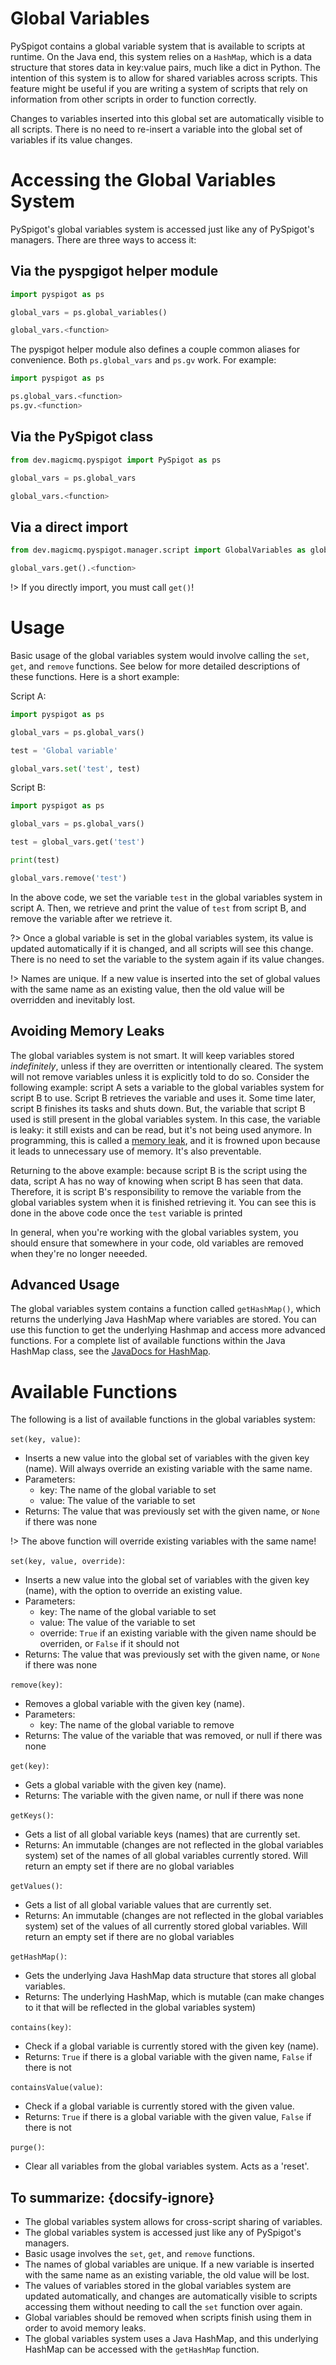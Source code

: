 # Global Variables

PySpigot contains a global variable system that is available to scripts at runtime. On the Java end, this system relies on a `HashMap`, which is a data structure that stores data in key:value pairs, much like a dict in Python. The intention of this system is to allow for shared variables across scripts. This feature might be useful if you are writing a system of scripts that rely on information from other scripts in order to function correctly.

Changes to variables inserted into this global set are automatically visible to all scripts. There is no need to re-insert a variable into the global set of variables if its value changes.

# Accessing the Global Variables System

PySpigot's global variables system is accessed just like any of PySpigot's managers. There are three ways to access it:

## Via the pyspgigot helper module

```python
import pyspigot as ps

global_vars = ps.global_variables()

global_vars.<function>
```

The pyspigot helper module also defines a couple common aliases for convenience. Both `ps.global_vars` and `ps.gv` work. For example:

```python
import pyspigot as ps

ps.global_vars.<function>
ps.gv.<function>
```

## Via the PySpigot class

```python
from dev.magicmq.pyspigot import PySpigot as ps

global_vars = ps.global_vars

global_vars.<function>
```

## Via a direct import

```python
from dev.magicmq.pyspigot.manager.script import GlobalVariables as global_vars

global_vars.get().<function>
```

!> If you directly import, you must call `get()`!

# Usage

Basic usage of the global variables system would involve calling the `set`, `get`, and `remove` functions. See below for more detailed descriptions of these functions. Here is a short example:

Script A:
```python
import pyspigot as ps

global_vars = ps.global_vars()

test = 'Global variable'

global_vars.set('test', test)
```

Script B:
```python
import pyspigot as ps

global_vars = ps.global_vars()

test = global_vars.get('test')

print(test)

global_vars.remove('test')
```

In the above code, we set the variable `test` in the global variables system in script A. Then, we retrieve and print the value of `test` from script B, and remove the variable after we retrieve it.

?> Once a global variable is set in the global variables system, its value is updated automatically if it is changed, and all scripts will see this change. There is no need to set the variable to the system again if its value changes.

!> Names are unique. If a new value is inserted into the set of global values with the same name as an existing value, then the old value will be overridden and inevitably lost.

## Avoiding Memory Leaks

The global variables system is not smart. It will keep variables stored *indefinitely*, unless if they are overritten or intentionally cleared. The system will not remove variables unless it is explicitly told to do so. Consider the following example: script A sets a variable to the global variables system for script B to use. Script B retrieves the variable and uses it. Some time later, script B finishes its tasks and shuts down. But, the variable that script B used is still present in the global variables system. In this case, the variable is leaky: it still exists and can be read, but it's not being used anymore. In programming, this is called a [memory leak](https://en.wikipedia.org/wiki/Memory_leak), and it is frowned upon because it leads to unnecessary use of memory. It's also preventable.

Returning to the above example: because script B is the script using the data, script A has no way of knowing when script B has seen that data. Therefore, it is script B's responsibility to remove the variable from the global variables system when it is finished retrieving it. You can see this is done in the above code once the `test` variable is printed

In general, when you're working with the global variables system, you should ensure that somewhere in your code, old variables are removed when they're no longer neeeded.

## Advanced Usage

The global variables system contains a function called `getHashMap()`, which returns the underlying Java HashMap where variables are stored. You can use this function to get the underlying Hashmap and access more advanced functions. For a complete list of available functions within the Java HashMap class, see the [JavaDocs for HashMap](https://docs.oracle.com/en/java/javase/11/docs/api/java.base/java/util/HashMap.html).

# Available Functions

The following is a list of available functions in the global variables system:

`set(key, value)`:
- Inserts a new value into the global set of variables with the given key (name). Will always override an existing variable with the same name.
- Parameters:
	- key: The name of the global variable to set
	- value: The value of the variable to set
- Returns: The value that was previously set with the given name, or `None` if there was none

!> The above function will override existing variables with the same name!

`set(key, value, override)`:
- Inserts a new value into the global set of variables with the given key (name), with the option to override an existing value.
- Parameters:
	- key: The name of the global variable to set
	- value: The value of the variable to set
	- override: `True` if an existing variable with the given name should be overriden, or `False` if it should not
- Returns: The value that was previously set with the given name, or `None` if there was none

`remove(key)`:
- Removes a global variable with the given key (name).
- Parameters:
	- key: The name of the global variable to remove
- Returns: The value of the variable that was removed, or null if there was none

`get(key)`:
- Gets a global variable with the given key (name).
- Returns: The variable with the given name, or null if there was none

`getKeys()`:
- Gets a list of all global variable keys (names) that are currently set.
- Returns: An immutable (changes are not reflected in the global variables system) set of the names of all global variables currently stored. Will return an empty set if there are no global variables

`getValues()`:
- Gets a list of all global variable values that are currently set.
- Returns: An immutable (changes are not reflected in the global variables system) set of the values of all currently stored global variables. Will return an empty set if there are no global variables

`getHashMap()`:
- Gets the underlying Java HashMap data structure that stores all global variables.
- Returns: The underlying HashMap, which is mutable (can make changes to it that will be reflected in the global variables system)

`contains(key)`:
- Check if a global variable is currently stored with the given key (name).
- Returns: `True` if there is a global variable with the given name, `False` if there is not

`containsValue(value)`:
- Check if a global variable is currently stored with the given value.
- Returns: `True` if there is a global variable with the given value, `False` if there is not

`purge()`:
- Clear all variables from the global variables system. Acts as a 'reset'.

## To summarize: {docsify-ignore}

- The global variables system allows for cross-script sharing of variables.
- The global variables system is accessed just like any of PySpigot's managers.
- Basic usage involves the `set`, `get`, and `remove` functions.
- The names of global variables are unique. If a new variable is inserted with the same name as an existing variable, the old value will be lost.
- The values of variables stored in the global variables system are updated automatically, and changes are automatically visible to scripts accessing them without needing to call the `set` function over again.
- Global variables should be removed when scripts finish using them in order to avoid memory leaks.
- The global variables system uses a Java HashMap, and this underlying HashMap can be accessed with the `getHashMap` function.